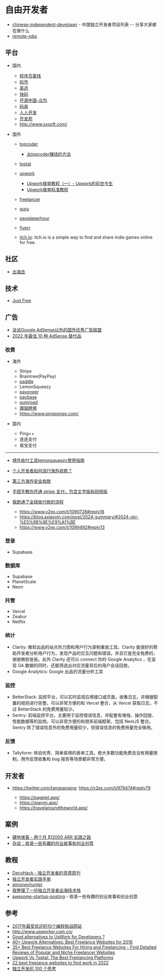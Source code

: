 # 自由开发者

- [chinese-independent-developer](https://github.com/1c7/chinese-independent-developer) - 中国独立开发者项目列表 -- 分享大家都在做什么
- [remote-jobs](https://github.com/remoteintech/remote-jobs)

## 平台

- 国内

    - [程序员客栈](https://www.proginn.com/)
    - [码市](https://mart.coding.net/developers)
    - [英选](https://www.yingxuan.io/)
    - [快码](https://www.kuai.ma/)
    - [开源中国-众包](https://zb.oschina.net/)
    - [码易](https://www.mayigeek.com/)
    - [人人开发](http://rrkf.com/)
    - [开发邦](http://www.kaifabang.com/)
    - http://www.sxsoft.com/

- 国外

    - [topcoder](https://www.topcoder.com/)

        - [从topcoder赚钱的方法](https://www.cnblogs.com/zhangchenliang/p/4040925.html)

    - [toptal](https://www.toptal.com/)
    - [upwork](https://www.upwork.com/)

        - [Upwork接单教程（一）- Upwork的前世今生](https://zhuanlan.zhihu.com/p/27914479)
        - [Upwork接单标准教程](https://www.kancloud.cn/upwork/newforupwork/331697)

    - [freelancer](https://www.freelancer.com)
    - [guru](https://www.guru.com/)
    - [peopleperhour](https://www.peopleperhour.com/?v=2)
    - [fiverr](https://www.fiverr.com/)
    - [itch.io](https://itch.io/): itch.io is a simple way to find and share indie games online for free.

## 社区

- [出海去](https://chuhaiqu.club/)

## 技术

- [Just Free](https://www.justfree.io/)

## 广告

- [谈谈Google AdSense以外的国外优秀广告联盟](https://cloud.tencent.com/developer/article/2152088)
- [2022 年最佳 10 种 AdSense 替代品](https://partnerkin.com/zh/blog/articles/best-adsense-alternatives)

### 收费

- 海外

    - Stripe
    - Braintree(PayPay)
    - [paddle](https://www.paddle.com/)
    - LemonSqueezy
    - [payoneer](https://www.payoneer.com/)
    - [paybase](https://paybase.cn/)
    - [gumroad](https://gumroad.com/)
    - [珊瑚跨境](https://www.coralglobal.cn/zh/cg.html)
    - https://www.pingpongx.com/

- 国内

    - Ping++
    - 连连支付
    - 易宝支付

---

- [境外收付工具lemonsqueezy使用指南](https://juejin.cn/post/7218916901593415736)
- [个人开发者如何进行海外收款？](https://v2ex.com/t/801035)
- [第三方海外安全收款](https://mp.weixin.qq.com/s/Nhw0j9ypx2zDFklMJJa2Ag)
- [手把手教你开通 stripe 支付，包含文字版和视频版](https://www.v2ex.com/t/1127759#reply26)
- [我跑通了全球收付款的流程](https://mp.weixin.qq.com/s/y_XRFa8pzkgV-GqttSotqw)

    - https://www.v2ex.com/t/1090728#reply18
    - https://blog.axiaoxin.com/post/2024-summary/#2024-okr-%E5%9B%9E%E9%A1%BE
    - https://www.v2ex.com/t/1099492#reply13

### 登录

- Supabase

### 数据库

- Supabase
- PlanetScale
- Neon

### 托管

- Vercel
- Zeabur
- Netflix

### 统计

- Clarity: 微软出品的站点热力图和用户行为录制重放工具。Clarity 能很好的帮助开发者分析用户行为，发现产品的交互问题和错误。并且它是完全免费的，谢谢微软爸爸。此外 Clarity 还可以 connect 你的 Google Analytics ，在呈现 GA 数据的同时，还能筛选出对应流量背后的用户会话回放。
- Google Analytics: Google 出品的流量分析工具

### 监控

- BetterStack: 监控平台，可以实时监视应用接口或页面，收集日志，并根据配置的规则进行告警。可以非常方便的和 Vercel 整合，从 Vercel 获取日志。不过 BetterStack 的免费用量较少。
- Sentry: 前端监控平台，主要用于监控错误信息，并配套有堆栈、操作回放、性能数据等的监控。可以非常方便的和很多前端框架，包括 NextJS 整合。Sentry 除了错误信息外的免费用量较少，但错误信息的免费用量完全够用。

### 反馈

- Tallyform: 体验优秀、简单易用的表单工具。绝大多数功能免费且没有用量限制，用作反馈收集和 bug 报告等场景都非常方便。

## 开发者

- https://twitter.com/tangpanqing: https://v2ex.com/t/979474#reply79

    - https://pagejet.app/
    - https://qianmi.app/
    - https://travelaroundtheworld.app/

## 案例

- [硬地骇客 - 两个月 $12000 ARR 实践之路](https://book.hardhacker.com/review/learn)
- [杂谈：收录一些有趣的创业故事和创业创意](https://github.com/zgimszhd61/awesome-startup-posting?tab=readme-ov-file)

## 教程

- [DecoHack - 独立开发者的灵感周刊](https://www.decohack.com/)
- [独立开发者实践手册](https://wiki.decohack.com/)
- [aimoneyhunter](https://github.com/bleedline/aimoneyhunter)
- [我整理了一份独立开发者出海技术栈](https://zhuanlan.zhihu.com/p/683518142)
- [awesome-startup-posting](https://github.com/zgimszhd61/awesome-startup-posting?tab=readme-ov-file) - 收录一些有趣的创业故事和创业创意

## 参考

- [2017年最受欢迎的10个编程挑战网站](http://geek.csdn.net/news/detail/236954)
- http://www.upworker.com.cn/
- [Good alternatives to UpWork for Developers ?](https://www.reddit.com/r/freelance/comments/5lmjws/good_alternatives_to_upwork_for_developers/?st=jcfrxnxp&sh=a005fc60)
- [40+ Upwork Alternatives: Best Freelance Websites for 2018](https://www.codementor.io/blog/40-upwork-alternatives-316o841kmx)
- [35+ Best Freelance Websites For Hiring and Freelancing - Find Detailed Reviews of Popular and Niche Freelancer Websites](https://www.konsus.com/blog/best-freelance-websites/)
- [Upwork Vs Toptal: The Best Freelancing Platforms](http://www.nextearning.com/2016/03/upwork-vs-toptal-best-freelancing-platforms.html)
- [22 best freelance websites to find work in 2022](https://webflow.com/blog/freelance-websites)
- [独立开发的 100 个思考](https://www.icebeer.top/)
